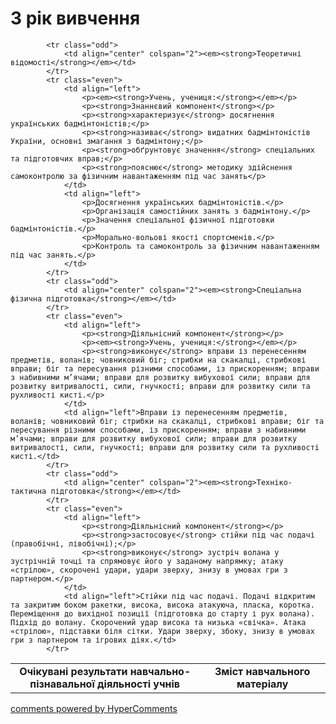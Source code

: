 <div id="hypercomments_widget" class="js-hypercomments-widget invisible"></div>

3 рік вивчення
=============================

<table>
  <body>
    <tr>
<td align="center" width="60%"><strong>Очікувані результати навчально-пізнавальної діяльності учнів</strong></td>
<td align="center" width="40%"><strong>Зміст навчального матеріалу</strong></td>
    </tr>

            <tr class="odd">
                <td align="center" colspan="2"><em><strong>Теоретичні відомості</strong></em></td>
            </tr>
            <tr class="even">
                <td align="left">
                    <p><em><strong>Учень, учениця:</strong></em></p>
                    <p><strong>Знаннєвий компонент</strong></p>
                    <p><strong>характеризує</strong> досягнення українських бадмінтоністів;</p>
                    <p><strong>називає</strong> видатних бадмінтоністів України, основні змагання з бадмінтону;</p>
                    <p><strong>обґрунтовує значення</strong> спеціальних та підготовчих вправ;</p>
                    <p><strong>пояснює</strong> методику здійснення самоконтролю за фізичним навантаженням під час занять</p>
                </td>
                <td align="left">
                    <p>Досягнення українських бадмінтоністів.</p>
                    <p>Організація самостійних занять з бадмінтону.</p>
                    <p>Значення спеціальної фізичної підготовки бадмінтоністів.</p>
                    <p>Морально-вольові якості спортсменів.</p>
                    <p>Контроль та самоконтроль за фізичним навантаженням під час занять.</p>
                </td>
            </tr>
            <tr class="odd">
                <td align="center" colspan="2"><em><strong>Спеціальна фізична підготовка</strong></em></td>
            </tr>
            <tr class="even">
                <td align="left">
                    <p><strong>Діяльнісний компонент</strong></p>
                    <p><em><strong>Учень, учениця:</strong></em></p>
                    <p><strong>виконує</strong> вправи із перенесенням предметів, воланів; човниковий біг; стрибки на скакалці, стрибкові вправи; біг та пересування різними способами, із прискоренням; вправи з набивними м’ячами; вправи для розвитку вибухової сили; вправи для розвитку витривалості, сили, гнучкості; вправи для розвитку сили та рухливості кисті.</p>
                </td>
                <td align="left">Вправи із перенесенням предметів, воланів; човниковий біг; стрибки на скакалці, стрибкові вправи; біг та пересування різними способами, із прискоренням; вправи з набивними м’ячами; вправи для розвитку вибухової сили; вправи для розвитку витривалості, сили, гнучкості; вправи для розвитку сили та рухливості кисті.</td>
            </tr>
            <tr class="odd">
                <td align="center" colspan="2"><em><strong>Техніко-тактична підготовка</strong></em></td>
            </tr>
            <tr class="even">
                <td align="left">
                    <p><strong>Діяльнісний компонент</strong></p>
                    <p><strong>застосовує</strong> стійки під час подачі (правобічні, лівобічні);</p>
                    <p><strong>виконує</strong> зустріч волана у зустрічній точці та спрямовує його у заданому напрямку; атаку «стрілою», скорочені удари, удари зверху, знизу в умовах гри з партнером.</p>
                </td>
                <td align="left">Стійки під час подачі. Подачі відкритим та закритим боком ракетки, висока, висока атакуюча, пласка, коротка. Переміщення до вихідної позиції (підготовка до старту і рух волана). Підхід до волану. Скорочений удар висока та низька «свічка». Атака «стрілою», підставки біля сітки. Удари зверху, збоку, знизу в умовах гри з партнером та ігрових діях.</td>
            </tr>
  </body>
</table>

<div class="js-hypercomments-container">
    <a href="http://hypercomments.com" class="hc-link" title="comments widget">comments powered by HyperComments</a>
</div>